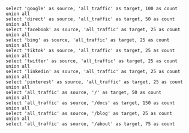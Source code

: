 <script>

let sankeyData = [
      {
        source: 'source',
        target: 'google',
        count: 3
      },
      {
        source: 'source',
        target: 'direct',
        count: 1
      },
      {
        source: 'source',
        target: 'facebook',
        count: 1
      },
      {
        source: 'source',
        target: 'bing',
        count: 1
      },
      {
        source: 'page_url',
        target: '/',
        count: 2
      },
      {
        source: 'page_url',
        target: '/docs',
        count: 3
      }
    ]
</script>

<SankeyChart data={sankeyData} title="Sankey" subtitle="A simple sankey chart" sourceCol=source targetCol=target valueCol=count />
<SankeyChart data={sankeyData} title="Sankey" subtitle="A simple sankey chart" orient="vertical" valueCol=count />

```traffic_data
select 'google' as source, 'all_traffic' as target, 100 as count
union all
select 'direct' as source, 'all_traffic' as target, 50 as count
union all
select 'facebook' as source, 'all_traffic' as target, 25 as count
union all
select 'bing' as source, 'all_traffic' as target, 25 as count
union all
select 'tiktok' as source, 'all_traffic' as target, 25 as count
union all
select 'twitter' as source, 'all_traffic' as target, 25 as count
union all
select 'linkedin' as source, 'all_traffic' as target, 25 as count
union all
select 'pinterest' as source, 'all_traffic' as target, 25 as count
union all
select 'all_traffic' as source, '/' as target, 50 as count
union all
select 'all_traffic' as source, '/docs' as target, 150 as count
union all
select 'all_traffic' as source, '/blog' as target, 25 as count
union all
select 'all_traffic' as source, '/about' as target, 75 as count
```

<SankeyChart data={traffic_data} title="Sankey" subtitle="A simple sankey chart" sourceCol=source targetCol=target valueCol=count />
